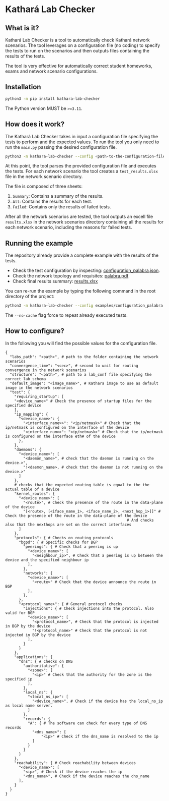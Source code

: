 # Kathará Lab Checker

## What is it?

Kathará Lab Checker is a tool to automatically check Kathará network scenarios. The tool leverages on a configuration
file (no coding) to specify the tests to run on the scenarios and then outputs files containing the results of the
tests.

The tool is very effective for automatically correct student homeworks, exams and network scenario configurations.

## Installation

```bash
python3 -m pip install kathara-lab-checker
```
The Python version MUST be `>=3.11`.

## How does it work?

The Kathará Lab Checker takes in input a configuration file specifying the tests to perform and the expected values.
To run the tool you only need to run the `main.py` passing the desired configuration file.

```bash
python3 -m kathara-lab-checker --config <path-to-the-configuration-file>
```

At this point, the tool parses the provided configuration file and executes the tests. For each network scenario the
tool creates a `test_results.xlsx` file in the network scenario directory.

The file is composed of three sheets:

1. `Summary`: Contains a summary of the results.
2. `All`: Contains the results for each test.
3. `Failed`: Contains only the results of failed tests.

After all the network scenarios are tested, the tool outputs an excell file `results.xlsx` in the network scenarios
directory containing all the results for each network scenario, including the reasons for failed tests.

## Running the example

The repository already provide a complete example with the results of the tests.

- Check the test configuration by inspecting: [configuration_palabra.json](examples/palabra/configuration_palabra.json).
- Check the network topology and requisites: [palabra.pdf](examples/palabra/palabra.pdf)
- Check final results summary: [results.xlsx](examples/palabra/results.xlsx)

You can re-run the example by typing the following command in the root directory of the project:

```bash
python3 -m kathara-lab-checker --config examples/configuration_palabra.json --no-cache
```

The `--no-cache` flag force to repeat already executed tests.

## How to configure?

In the following you will find the possible values for the configuration file.

```
{
  "labs_path": "<path>", # path to the folder containing the network scenarios
  "convergence_time": "<sec>", # second to wait for routing convergence in the network scenarios
  "structure": "<path>", # path to a lab_conf file specifying the correct lab schema
  "default_image": "<image_name>", # Kathara image to use as default image in the network scenarios
  "test": {
    "requiring_startup": [
    "<device_name>" # Check the presence of startup files for the specified device
    ], 
    "ip_mapping": {
      "<device_name>": {
        "<interface_name>>": "<ip/netmask>" # Check that the ip/netmask is configured on the interface of the device
        "<interface_num>>": "<ip/netmask>" # Check that the ip/netmask is configured on the interface eth# of the device
      },
    },
    "daemons": {
      "<device_name>": [
        "<daemon_name>", # check that the daemon is running on the device.>",
        "!<daemon_name>, # check that the daemon is not running on the device.>"
      ]
    },
    # checks that the expected routing table is equal to the the actual table of a device
    "kernel_routes": { 
      "<device_name>": [
        "<route>", # Check the presence of the route in the data-plane of the device
        "[<route>, [<iface_name_1>, <iface_name_2>, <next_hop_1>]]" # Check the presence of the route in the data-plane of the device
                                                      # And checks also that the nexthops are set on the correct interfaces
      ]
    },
    "protocols": { # Checks on routing protocols
      "bgpd": { # Specific checks for BGP
        "peerings": { # Check that a peering is up
          "<device_name>": [
            "<neighbour_ip>", # Check that a peering is up between the device and the specified neighbour ip
          ],
        },
        "networks": {
          "<device_name>": [
            "<route>" # Check that the device announce the route in BGP
          ],
        },
      }, 
      "<protocol_name>": { # General protocol checks
        "injections": { # Check injections into the protocol. Also valid for BGP
          "<device_name>": [
            "<protocol_name>", # Check that the protocol is injected in BGP by the device
            "!<protocol_name>" # Check that the protocol is not injected in BGP by the device
          ],
        }
      }
    },
    "applications": {
      "dns": { # Checks on DNS
        "authoritative": {
          "<zone>": [
            "<ip>" # Check that the authority for the zone is the specified ip 
          ],
        },
        "local_ns": {
          "<local_ns_ip>": [
            "<device_name>", # Check if the device has the local_ns_ip as local name server.
          ]
        },
        "records": {
		  "A": { # The software can check for every type of DNS records
			"<dns_name>": [
				"<ip>" # Check if the dns_name is resolved to the ip
			]
		  }
        }
      }
    },
    "reachability": { # Check reachability between devices
      "<device_name>": [
        "<ip>", # Check if the device reaches the ip
        "<dns_name>", # Check if the device reaches the dns_name
      ],
    }
  }
}
```

